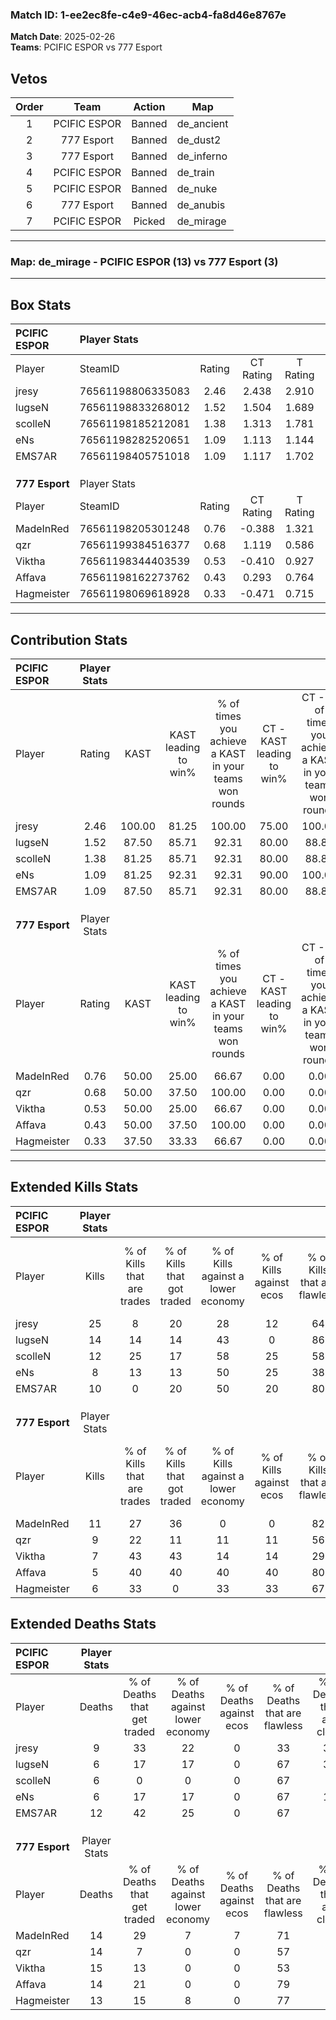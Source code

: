 ### Match ID: 1-ee2ec8fe-c4e9-46ec-acb4-fa8d46e8767e  
**Match Date**: 2025-02-26  
**Teams**: PCIFIC ESPOR vs 777 Esport  

## Vetos  

| Order | Team | Action | Map |
| :---: | :--: | :----: | --- |
| 1 | PCIFIC ESPOR | Banned | de_ancient |
| 2 | 777 Esport | Banned | de_dust2 |
| 3 | 777 Esport | Banned | de_inferno |
| 4 | PCIFIC ESPOR | Banned | de_train |
| 5 | PCIFIC ESPOR | Banned | de_nuke |
| 6 | 777 Esport | Banned | de_anubis |
| 7 | PCIFIC ESPOR | Picked | de_mirage |

---  

### **Map**: de_mirage - PCIFIC ESPOR (13) vs 777 Esport (3)  
---  

## Box Stats  

| **PCIFIC ESPOR** | Player Stats      |        |           |          |        |       |       |         |        |      |     |
| :- | :- | :-: | :-: | :-: | :-: | :-: | :-: | :-: | :-: | :-: | :-: |
| Player           | SteamID           | Rating | CT Rating | T Rating |  KAST  |  ADR  | Kills | Assists | Deaths | K/D  | HS% |
| jresy            | 76561198806335083 |  2.46  |   2.438   |  2.910   | 100.00 | 178.3 |  25   |    7    |   9    | 2.78 | 48  |
| lugseN           | 76561198833268012 |  1.52  |   1.504   |  1.689   | 87.50  | 79.4  |  14   |    1    |   6    | 2.33 | 35  |
| scolleN          | 76561198185212081 |  1.38  |   1.313   |  1.781   | 81.25  | 83.4  |  12   |    2    |   6    | 2.00 | 58  |
| eNs              | 76561198282520651 |  1.09  |   1.113   |  1.144   | 81.25  | 58.8  |   8   |    2    |   6    | 1.33 | 50  |
| EMS7AR           | 76561198405751018 |  1.09  |   1.117   |  1.702   | 87.50  | 67.4  |  10   |    5    |   12   | 0.83 | 70  |
|                  |                   |        |           |          |        |       |       |         |        |      |     |
|                  |                   |        |           |          |        |       |       |         |        |      |     |
|                  |                   |        |           |          |        |       |       |         |        |      |     |
| **777 Esport**   | Player Stats      |        |           |          |        |       |       |         |        |      |     |
| Player           | SteamID           | Rating | CT Rating | T Rating |  KAST  |  ADR  | Kills | Assists | Deaths | K/D  | HS% |
| MadeInRed        | 76561198205301248 |  0.76  |  -0.388   |  1.321   | 50.00  | 64.4  |  11   |    0    |   14   | 0.79 | 36  |
| qzr              | 76561199384516377 |  0.68  |   1.119   |  0.586   | 50.00  | 70.6  |   9   |    2    |   14   | 0.64 | 66  |
| Viktha           | 76561198344403539 |  0.53  |  -0.410   |  0.927   | 50.00  | 63.2  |   7   |    3    |   15   | 0.47 | 85  |
| Affava           | 76561198162273762 |  0.43  |   0.293   |  0.764   | 50.00  | 55.1  |   5   |    3    |   14   | 0.36 | 80  |
| Hagmeister       | 76561198069618928 |  0.33  |  -0.471   |  0.715   | 37.50  | 32.6  |   6   |    0    |   13   | 0.46 | 66  |
---  

## Contribution Stats  

| **PCIFIC ESPOR** | Player Stats |        |                      |                                                        |                           |                                                             |                          |                                                            |
| :- | :-: | :-: | :-: | :-: | :-: | :-: | :-: | :-: |
| Player           |    Rating    |  KAST  | KAST leading to win% | % of times you achieve a KAST in your teams won rounds | CT - KAST leading to win% | CT - % of times you achieve a KAST in your teams won rounds | T - KAST leading to win% | T - % of times you achieve a KAST in your teams won rounds |
| jresy            |     2.46     | 100.00 |        81.25         |                         100.00                         |           75.00           |                           100.00                            |          100.00          |                           100.00                           |
| lugseN           |     1.52     | 87.50  |        85.71         |                         92.31                          |           80.00           |                            88.89                            |          100.00          |                           100.00                           |
| scolleN          |     1.38     | 81.25  |        85.71         |                         92.31                          |           80.00           |                            88.89                            |          100.00          |                           100.00                           |
| eNs              |     1.09     | 81.25  |        92.31         |                         92.31                          |           90.00           |                           100.00                            |          100.00          |                           75.00                            |
| EMS7AR           |     1.09     | 87.50  |        85.71         |                         92.31                          |           80.00           |                            88.89                            |          100.00          |                           100.00                           |
|                  |              |        |                      |                                                        |                           |                                                             |                          |                                                            |
|                  |              |        |                      |                                                        |                           |                                                             |                          |                                                            |
|                  |              |        |                      |                                                        |                           |                                                             |                          |                                                            |
| **777 Esport**   | Player Stats |        |                      |                                                        |                           |                                                             |                          |                                                            |
| Player           |    Rating    |  KAST  | KAST leading to win% | % of times you achieve a KAST in your teams won rounds | CT - KAST leading to win% | CT - % of times you achieve a KAST in your teams won rounds | T - KAST leading to win% | T - % of times you achieve a KAST in your teams won rounds |
| MadeInRed        |     0.76     | 50.00  |        25.00         |                         66.67                          |           0.00            |                            0.00                             |          25.00           |                           66.67                            |
| qzr              |     0.68     | 50.00  |        37.50         |                         100.00                         |           0.00            |                            0.00                             |          50.00           |                           100.00                           |
| Viktha           |     0.53     | 50.00  |        25.00         |                         66.67                          |           0.00            |                            0.00                             |          25.00           |                           66.67                            |
| Affava           |     0.43     | 50.00  |        37.50         |                         100.00                         |           0.00            |                            0.00                             |          50.00           |                           100.00                           |
| Hagmeister       |     0.33     | 37.50  |        33.33         |                         66.67                          |           0.00            |                            0.00                             |          33.33           |                           66.67                            |
---  

## Extended Kills Stats  

| **PCIFIC ESPOR** | Player Stats |                            |                            |                                    |                         |                              |                                 |                                       |                    |           |
| :- | :-: | :-: | :-: | :-: | :-: | :-: | :-: | :-: | :-: | :-: |
| Player           |    Kills     | % of Kills that are trades | % of Kills that got traded | % of Kills against a lower economy | % of Kills against ecos | % of Kills that are flawless | % of Kills that are close duels | % of Kills that are assisted by flash | Pistol Round Kills | AWP Kills |
| jresy            |      25      |             8              |             20             |                 28                 |           12            |              64              |                0                |                   4                   |         1          |     5     |
| lugseN           |      14      |             14             |             14             |                 43                 |            0            |              86              |                0                |                   0                   |         7          |     1     |
| scolleN          |      12      |             25             |             17             |                 58                 |           25            |              58              |                8                |                   0                   |         0          |     0     |
| eNs              |      8       |             13             |             13             |                 50                 |           25            |              38              |               13                |                   0                   |         0          |     2     |
| EMS7AR           |      10      |             0              |             20             |                 50                 |           20            |              80              |                0                |                   0                   |         0          |     1     |
|                  |              |                            |                            |                                    |                         |                              |                                 |                                       |                    |           |
|                  |              |                            |                            |                                    |                         |                              |                                 |                                       |                    |           |
|                  |              |                            |                            |                                    |                         |                              |                                 |                                       |                    |           |
| **777 Esport**   | Player Stats |                            |                            |                                    |                         |                              |                                 |                                       |                    |           |
| Player           |    Kills     | % of Kills that are trades | % of Kills that got traded | % of Kills against a lower economy | % of Kills against ecos | % of Kills that are flawless | % of Kills that are close duels | % of Kills that are assisted by flash | Pistol Round Kills | AWP Kills |
| MadeInRed        |      11      |             27             |             36             |                 0                  |            0            |              82              |                0                |                   9                   |         2          |     3     |
| qzr              |      9       |             22             |             11             |                 11                 |           11            |              56              |               22                |                   0                   |         0          |     2     |
| Viktha           |      7       |             43             |             43             |                 14                 |           14            |              29              |               14                |                   0                   |         0          |     0     |
| Affava           |      5       |             40             |             40             |                 40                 |           40            |              80              |               20                |                   0                   |         0          |     1     |
| Hagmeister       |      6       |             33             |             0              |                 33                 |           33            |              67              |               33                |                   0                   |         0          |     0     |
## Extended Deaths Stats  

| **PCIFIC ESPOR** | Player Stats |                             |                                   |                          |                               |                            |                           |               |
| :- | :-: | :-: | :-: | :-: | :-: | :-: | :-: | :-: |
| Player           |    Deaths    | % of Deaths that get traded | % of Deaths against lower economy | % of Deaths against ecos | % of Deaths that are flawless | % of Deaths that are close | % of Deaths while blinded | Deaths to AWP |
| jresy            |      9       |             33              |                22                 |            0             |              33               |             33             |             0             |       1       |
| lugseN           |      6       |             17              |                17                 |            0             |              67               |             33             |             0             |       1       |
| scolleN          |      6       |              0              |                 0                 |            0             |              67               |             0              |             0             |       0       |
| eNs              |      6       |             17              |                17                 |            0             |              67               |             17             |             0             |       0       |
| EMS7AR           |      12      |             42              |                25                 |            0             |              67               |             0              |             8             |       0       |
|                  |              |                             |                                   |                          |                               |                            |                           |               |
|                  |              |                             |                                   |                          |                               |                            |                           |               |
|                  |              |                             |                                   |                          |                               |                            |                           |               |
| **777 Esport**   | Player Stats |                             |                                   |                          |                               |                            |                           |               |
| Player           |    Deaths    | % of Deaths that get traded | % of Deaths against lower economy | % of Deaths against ecos | % of Deaths that are flawless | % of Deaths that are close | % of Deaths while blinded | Deaths to AWP |
| MadeInRed        |      14      |             29              |                 7                 |            7             |              71               |             7              |             0             |       2       |
| qzr              |      14      |              7              |                 0                 |            0             |              57               |             0              |             0             |       2       |
| Viktha           |      15      |             13              |                 0                 |            0             |              53               |             0              |             7             |       0       |
| Affava           |      14      |             21              |                 0                 |            0             |              79               |             7              |             0             |       2       |
| Hagmeister       |      13      |             15              |                 8                 |            0             |              77               |             0              |             0             |       2       |
